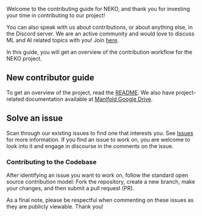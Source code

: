 Welcome to the contributing guide for NEKO, and thank you for investing your time in contributing to our project!

You can also speak with us about contributions, or about anything else, in the Discord server. We are an active community and would love to discuss ML and AI related topics with you! Join [here](https://discord.gg/a8uDbxzEbM).

In this guide, you will get an overview of the contribution workflow for the NEKO project.

## New contributor guide

To get an overview of the project, read the [README](https://github.com/ManifoldRG/NEKO#readme). We also have project-related documentation available at [Manifold Google Drive](https://drive.google.com/drive/folders/15_dqh_2x_3g4A-uujflet6Oa6o9G4Oo1?usp=sharing).

## Solve an issue

Scan through our existing issues to find one that interests you. See [Issues](https://github.com/ManifoldRG/NEKO/issues) for more information. If you find an issue to work on, you are welcome to look into it and engage in discourse in the comments on the issue.

### Contributing to the Codebase

After identifying an issue you want to work on, follow the standard open source contribution model: Fork the repository, create a new branch, make your changes, and then submit a pull request (PR).

As a final note, please be respectful when commenting on these issues as they are publicly viewable. Thank you!
